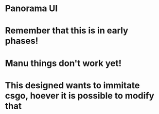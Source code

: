 # Panorama UI 
# Remember that this is in early phases! 
# Manu things don't work yet! 
# This designed wants to immitate csgo, hoever it is possible to modify that 
